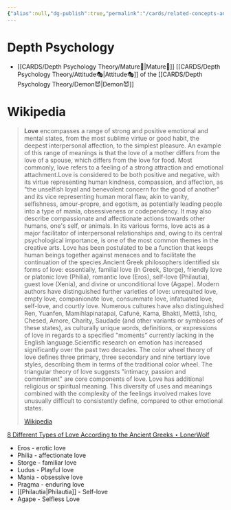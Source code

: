 ```yaml
---
{"alias":null,"dg-publish":true,"permalink":"/cards/related-concepts-and-theories/love/","dgPassFrontmatter":true,"created":"2023-03-30T20:01:08.642+02:00","updated":"2023-05-03T01:03:04.605+02:00"}
---
```


# Depth Psychology 
- [[CARDS/Depth Psychology Theory/Mature🐢\|Mature🐢]] [[CARDS/Depth Psychology Theory/Attitude🎭\|Attitude🎭]] of the [[CARDS/Depth Psychology Theory/Demon😈\|Demon😈]] 

# Wikipedia
> **Love** encompasses a range of strong and positive emotional and mental states, from the most sublime virtue or good habit, the deepest interpersonal affection, to the simplest pleasure. An example of this range of meanings is that the love of a mother differs from the love of a spouse, which differs from the love for food. Most commonly, love refers to a feeling of a strong attraction and emotional attachment.Love is considered to be both positive and negative, with its virtue representing human kindness, compassion, and affection, as "the unselfish loyal and benevolent concern for the good of another" and its vice representing human moral flaw, akin to vanity, selfishness, amour-propre, and egotism, as potentially leading people into a type of mania, obsessiveness or codependency. It may also describe compassionate and affectionate actions towards other humans, one's self, or animals. In its various forms, love acts as a major facilitator of interpersonal relationships and, owing to its central psychological importance, is one of the most common themes in the creative arts. Love has been postulated to be a function that keeps human beings together against menaces and to facilitate the continuation of the species.Ancient Greek philosophers identified six forms of love: essentially, familial love (in Greek, Storge), friendly love or platonic love (Philia), romantic love (Eros), self-love (Philautia), guest love (Xenia), and divine or unconditional love (Agape). Modern authors have distinguished further varieties of love: unrequited love, empty love, companionate love, consummate love, infatuated love, self-love, and courtly love. Numerous cultures have also distinguished Ren, Yuanfen, Mamihlapinatapai, Cafuné, Kama, Bhakti, Mettā, Ishq, Chesed, Amore, Charity, Saudade (and other variants or symbioses of these states), as culturally unique words, definitions, or expressions of love in regards to a specified "moments" currently lacking in the English language.Scientific research on emotion has increased significantly over the past two decades. The color wheel theory of love defines three primary, three secondary and nine tertiary love styles, describing them in terms of the traditional color wheel. The triangular theory of love suggests "intimacy, passion and commitment" are core components of love. Love has additional religious or spiritual meaning. This diversity of uses and meanings combined with the complexity of the feelings involved makes love unusually difficult to consistently define, compared to other emotional states.
>
> [Wikipedia](https://en.wikipedia.org/wiki/Love)

[8 Different Types of Love According to the Ancient Greeks ⋆ LonerWolf](https://lonerwolf.com/different-types-of-love/)
- Eros - erotic love
- Philia - affectionate love
- Storge - familiar love
- Ludus - Playful love
- Mania - obsessive love
- Pragma - enduring love
- [[Philautia\|Philautia]] - Self-love
- Agape - Selfless Love